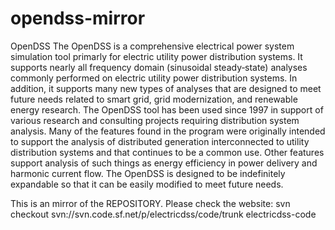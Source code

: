 # opendss-mirror

OpenDSS
The OpenDSS is a comprehensive electrical power system simulation tool primarly for electric utility power distribution systems. It supports nearly all frequency domain (sinusoidal steady‐state) analyses commonly performed on electric utility power distribution systems. In addition, it supports many new types of analyses that are designed to meet future needs related to smart grid, grid modernization, and renewable energy research. The OpenDSS tool has been used since 1997 in support of various research and consulting projects requiring distribution system analysis. Many of the features found in the program were originally intended to support the analysis of distributed generation interconnected to utility distribution systems and that continues to be a common use. Other features support analysis of such things as energy efficiency in power delivery and harmonic current flow. The OpenDSS is designed to be indefinitely expandable so that it can be easily modified to meet future needs.

This is an mirror of the REPOSITORY. Please check the website: svn checkout svn://svn.code.sf.net/p/electricdss/code/trunk electricdss-code
